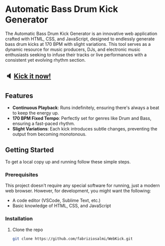 # Automatic Bass Drum Kick Generator

The Automatic Bass Drum Kick Generator is an innovative web application crafted with HTML, CSS, and JavaScript, designed to endlessly generate bass drum kicks at 170 BPM with slight variations. This tool serves as a dynamic resource for music producers, DJs, and electronic music enthusiasts seeking to infuse their tracks or live performances with a consistent yet evolving rhythm section.

## 🔈 [Kick it now!](https://fabriziosalmi.github.io/WebKick/)

## Features

- **Continuous Playback**: Runs indefinitely, ensuring there's always a beat to keep the energy up.
- **170 BPM Fixed Tempo**: Perfectly set for genres like Drum and Bass, ensuring a fast-paced rhythm.
- **Slight Variations**: Each kick introduces subtle changes, preventing the output from becoming monotonous.

## Getting Started

To get a local copy up and running follow these simple steps.

### Prerequisites

This project doesn't require any special software for running, just a modern web browser. However, for development, you might want the following:

- A code editor (VSCode, Sublime Text, etc.)
- Basic knowledge of HTML, CSS, and JavaScript

### Installation

1. Clone the repo
   ```sh
   git clone https://github.com/fabriziosalmi/WebKick.git
   ```
